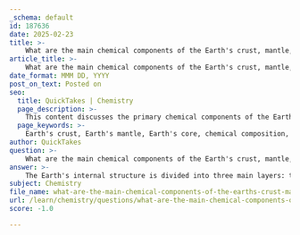 ```yaml
---
_schema: default
id: 187636
date: 2025-02-23
title: >-
    What are the main chemical components of the Earth's crust, mantle, and core?
article_title: >-
    What are the main chemical components of the Earth's crust, mantle, and core?
date_format: MMM DD, YYYY
post_on_text: Posted on
seo:
  title: QuickTakes | Chemistry
  page_description: >-
    This content discusses the primary chemical components of the Earth's crust, mantle, and core, detailing the distinct compositions of each layer and their significance in geology and Earth's dynamics.
  page_keywords: >-
    Earth's crust, Earth's mantle, Earth's core, chemical composition, silicate minerals, oxygen, silicon, iron, nickel, geology, plate tectonics, volcanism, magnetic field
author: QuickTakes
question: >-
    What are the main chemical components of the Earth's crust, mantle, and core?
answer: >-
    The Earth's internal structure is divided into three main layers: the crust, the mantle, and the core, each with distinct chemical compositions.\n\n### 1. Earth's Crust\nThe Earth's crust is primarily composed of a limited number of elements, with the following being the most abundant:\n- **Oxygen (O)**: Approximately 46.6% by weight.\n- **Silicon (Si)**: About 27.7% by weight.\n- **Aluminum (Al)**: Roughly 8.1% by weight.\n- **Iron (Fe)**: Around 5.0% by weight.\n- **Calcium (Ca)**: Approximately 3.6% by weight.\n- **Sodium (Na)**: About 2.8% by weight.\n- **Potassium (K)**: Roughly 2.6% by weight.\n- **Magnesium (Mg)**: Approximately 2.1% by weight.\n\nThese eight elements account for over 98% of the crust's mass. The crust is predominantly composed of silicate minerals, which include common rocks such as basalt and granite. Notable minerals include pyroxene, amphibole, and olivine, which are significant in mafic and felsic rock types.\n\n### 2. Earth's Mantle\nThe mantle lies beneath the crust and is primarily composed of silicate rocks. Its chemical composition includes:\n- **Oxygen (O)**: About 44.8%.\n- **Silicon (Si)**: Approximately 21.5%.\n- **Magnesium (Mg)**: Roughly 22.8%.\n- **Iron (Fe)**: Around 8% (in the form of iron oxides).\n- Other elements include aluminum, calcium, sodium, and potassium.\n\nThe mantle is characterized by a high concentration of magnesium and iron silicates, and it behaves as a solid over short time scales but can flow over geological time scales due to convection processes.\n\n### 3. Earth's Core\nThe core is divided into two parts: the outer core and the inner core. Its composition is significantly different from the crust and mantle:\n- **Outer Core**: Composed mainly of liquid iron (Fe) and nickel (Ni), with some lighter elements such as sulfur and oxygen. The outer core is responsible for generating the Earth's magnetic field through the motion of liquid iron.\n- **Inner Core**: Composed primarily of solid iron and nickel, with temperatures reaching up to 6,000°C (10,800°F). The inner core is under immense pressure, which keeps it solid despite the high temperatures.\n\nIn summary, the main chemical components of the Earth's layers are:\n- **Crust**: Dominated by oxygen, silicon, aluminum, iron, calcium, sodium, potassium, and magnesium.\n- **Mantle**: Rich in oxygen, silicon, magnesium, and iron.\n- **Core**: Primarily composed of iron and nickel, with lighter elements present in the outer core.\n\nThis layered structure plays a crucial role in the dynamics of plate tectonics, volcanism, and the generation of the Earth's magnetic field.
subject: Chemistry
file_name: what-are-the-main-chemical-components-of-the-earths-crust-mantle-and-core.md
url: /learn/chemistry/questions/what-are-the-main-chemical-components-of-the-earths-crust-mantle-and-core
score: -1.0

---
```


&nbsp;